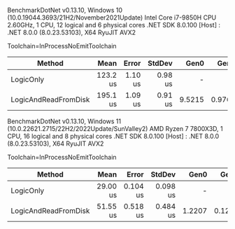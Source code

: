 BenchmarkDotNet v0.13.10, Windows 10 (10.0.19044.3693/21H2/November2021Update)
Intel Core i7-9850H CPU 2.60GHz, 1 CPU, 12 logical and 6 physical cores
.NET SDK 8.0.100
[Host] : .NET 8.0.0 (8.0.23.53103), X64 RyuJIT AVX2

Toolchain=InProcessNoEmitToolchain

| Method               | Mean     | Error   | StdDev  | Gen0   | Gen1   | Allocated |
|--------------------- |---------:|--------:|--------:|-------:|-------:|----------:|
| LogicOnly            | 123.2 us | 1.10 us | 0.98 us |      - |      - |         - |
| LogicAndReadFromDisk | 195.1 us | 1.09 us | 0.91 us | 9.5215 | 0.9766 |   60690 B |


BenchmarkDotNet v0.13.10, Windows 11 (10.0.22621.2715/22H2/2022Update/SunValley2)
AMD Ryzen 7 7800X3D, 1 CPU, 16 logical and 8 physical cores
.NET SDK 8.0.100
[Host] : .NET 8.0.0 (8.0.23.53103), X64 RyuJIT AVX2

Toolchain=InProcessNoEmitToolchain

| Method               | Mean     | Error    | StdDev   | Gen0   | Gen1   | Allocated |
|--------------------- |---------:|---------:|---------:|-------:|-------:|----------:|
| LogicOnly            | 29.00 us | 0.104 us | 0.098 us |      - |      - |         - |
| LogicAndReadFromDisk | 51.55 us | 0.518 us | 0.484 us | 1.2207 | 0.1221 |   62688 B |


